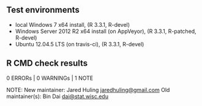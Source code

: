 
## Test environments

* local Windows 7 x64 install, (R 3.3.1, R-devel)
* Windows Server 2012 R2 x64 install (on AppVeyor), (R 3.3.1, R-patched, R-devel)
* Ubuntu 12.04.5 LTS (on travis-ci), (R 3.3.1, R-devel)

## R CMD check results

0 ERRORs | 0 WARNINGs | 1 NOTE

NOTE:
New maintainer:
  Jared Huling <jaredhuling@gmail.com>
Old maintainer(s):
  Bin Dai <dai@stat.wisc.edu>
